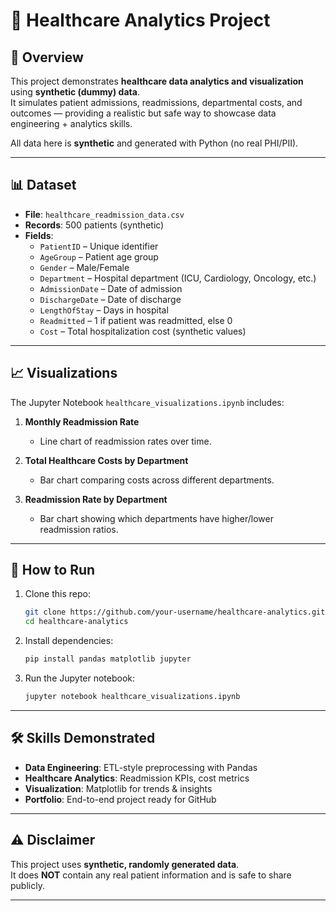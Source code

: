 
# 🏥 Healthcare Analytics Project

## 📌 Overview
This project demonstrates **healthcare data analytics and visualization** using **synthetic (dummy) data**.  
It simulates patient admissions, readmissions, departmental costs, and outcomes — providing a realistic but safe way to showcase data engineering + analytics skills.

All data here is **synthetic** and generated with Python (no real PHI/PII).  

---

## 📊 Dataset
- **File**: `healthcare_readmission_data.csv`
- **Records**: 500 patients (synthetic)
- **Fields**:
  - `PatientID` – Unique identifier
  - `AgeGroup` – Patient age group
  - `Gender` – Male/Female
  - `Department` – Hospital department (ICU, Cardiology, Oncology, etc.)
  - `AdmissionDate` – Date of admission
  - `DischargeDate` – Date of discharge
  - `LengthOfStay` – Days in hospital
  - `Readmitted` – 1 if patient was readmitted, else 0
  - `Cost` – Total hospitalization cost (synthetic values)

---

## 📈 Visualizations
The Jupyter Notebook `healthcare_visualizations.ipynb` includes:

1. **Monthly Readmission Rate**
   - Line chart of readmission rates over time.

2. **Total Healthcare Costs by Department**
   - Bar chart comparing costs across different departments.

3. **Readmission Rate by Department**
   - Bar chart showing which departments have higher/lower readmission ratios.

---

## 🚀 How to Run
1. Clone this repo:
   ```bash
   git clone https://github.com/your-username/healthcare-analytics.git
   cd healthcare-analytics
   ```

2. Install dependencies:
   ```bash
   pip install pandas matplotlib jupyter
   ```

3. Run the Jupyter notebook:
   ```bash
   jupyter notebook healthcare_visualizations.ipynb
   ```

---

## 🛠 Skills Demonstrated
- **Data Engineering**: ETL-style preprocessing with Pandas
- **Healthcare Analytics**: Readmission KPIs, cost metrics
- **Visualization**: Matplotlib for trends & insights
- **Portfolio**: End-to-end project ready for GitHub

---

## ⚠️ Disclaimer
This project uses **synthetic, randomly generated data**.  
It does **NOT** contain any real patient information and is safe to share publicly.

---
